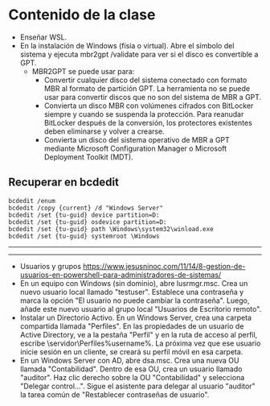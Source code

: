 # Contenido de la clase
- Enseñar WSL.
- En la instalación de Windows (físia o virtual). Abre el símbolo del sistema y ejecuta mbr2gpt /validate para ver si el disco es convertible a GPT.
  - MBR2GPT se puede usar para:
    - Convertir cualquier disco del sistema conectado con formato MBR al formato de partición GPT. La herramienta no se puede usar para convertir discos que no son del sistema de MBR a GPT.
    - Convierta un disco MBR con volúmenes cifrados con BitLocker siempre y cuando se suspenda la protección. Para reanudar BitLocker después de la conversión, los protectores existentes deben eliminarse y volver a crearse.
    - Convierta un disco del sistema operativo de MBR a GPT mediante Microsoft Configuration Manager o Microsoft Deployment Toolkit (MDT).

## Recuperar en bcdedit
```
bcdedit /enum
bcdedit /copy {current} /d "Windows Server"
bcdedit /set {tu-guid} device partition=D:
bcdedit /set {tu-guid} osdevice partition=D:
bcdedit /set {tu-guid} path \Windows\system32\winload.exe
bcdedit /set {tu-guid} systemroot \Windows
```

-----------
-----------

- Usuarios y grupos https://www.jesusninoc.com/11/14/8-gestion-de-usuarios-en-powershell-para-administradores-de-sistemas/
- En un equipo con Windows (sin dominio), abre lusrmgr.msc. Crea un nuevo usuario local llamado "testuser". Establece una contraseña y marca la opción "El usuario no puede cambiar la contraseña". Luego, añade este nuevo usuario al grupo local "Usuarios de Escritorio remoto".
- Instalar un Directorio Activo. En un Windows Server, crea una carpeta compartida llamada "Perfiles". En las propiedades de un usuario de Active Directory, ve a la pestaña "Perfil" y en la ruta de acceso al perfil, escribe \\servidor\Perfiles\%username%. La próxima vez que ese usuario inicie sesión en un cliente, se creará su perfil móvil en esa carpeta.
- En un Windows Server con AD, abre dsa.msc. Crea una nueva OU llamada "Contabilidad". Dentro de esa OU, crea un usuario llamado "auditor". Haz clic derecho sobre la OU "Contabilidad" y selecciona "Delegar control...". Sigue el asistente para delegar al usuario "auditor" la tarea común de "Restablecer contraseñas de usuario".
